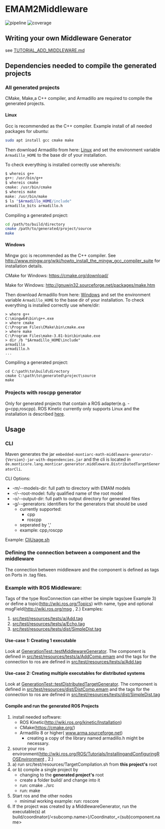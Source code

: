 # EMAM2Middleware
![pipeline](https://git.rwth-aachen.de/monticore/EmbeddedMontiArc/generators/EMAM2Middleware/badges/master/build.svg)
![coverage](https://git.rwth-aachen.de/monticore/EmbeddedMontiArc/generators/EMAM2Middleware/badges/master/coverage.svg)
## Writing your own Middleware Generator
see [TUTORIAL_ADD_MIDDLEWARE.md](https://git.rwth-aachen.de/monticore/EmbeddedMontiArc/generators/EMAM2Middleware/blob/master/TUTORIAL_ADD_MIDDLEWARE.md)

## Dependencies needed to compile the generated projects
### All generated projects
CMake, Make,a C++ compiler, and Armadillo are required to compile the generated projects.
#### Linux
Gcc is recommended as the C++ compiler.
Example install of all needed packages for ubuntu:
```bash
sudo apt install gcc cmake make
```
Then download Armadillo from here: [Linux](https://rwth-aachen.sciebo.de/s/igDWzLpdO5zYHBj/download?path=%2Fubuntu%2F18.06.20-armadillo-linux&files=armadillo-8.500.1-linux.zip) and set the environment variable `Armadillo_HOME` to the base dir of your installation.

To check everything is installed correctly use whereis/ls:
```bash
$ whereis g++
g++: /usr/bin/g++
$ whereis cmake
cmake: /usr/bin/cmake
$ whereis make
make: /usr/bin/make
$ ls "$Armadillo_HOME/include"
armadillo_bits armadillo.h
```

Compiling a generated project:
```bash
cd /path/to/build/directory
cmake /path/to/generated/project/source
make
```

#### Windows
Mingw gcc is recommended as the C++ compiler. See http://www.mingw.org/wiki/howto_install_the_mingw_gcc_compiler_suite for installation details.

CMake for Windows: https://cmake.org/download/

Make for Windows: http://gnuwin32.sourceforge.net/packages/make.htm

Then download Armadillo from here: [Windows](https://rwth-aachen.sciebo.de/s/igDWzLpdO5zYHBj/download?path=%2Fwin64&files=armadillo-8.200.2.zip) and set the environment variable `Armadillo_HOME` to the base dir of your installation.
To check everything is installed correctly use where/dir:
```batch
> where g++
C:\mingw64\bin\g++.exe
> where cmake
C:\Program Files\CMake\bin\cmake.exe
> where make
C:\Program Files\make-3.81-bin\bin\make.exe
> dir /b "$Armadillo_HOME\include"
armadillo
armadillo.h
...
```

Compiling a generated project:
```batch
cd C:\path\to\build\directory
cmake C:\path\to\generated\project\source
make
```

### Projects with roscpp generator
Only for generated projects that contain a ROS adapter(e.g. -g=cpp,roscpp).
ROS Kinetic currently only supports Linux and the installation is described [here](http://wiki.ros.org/kinetic/Installation/Ubuntu).

## Usage
### CLI
Maven generates the jar `embedded-montiarc-math-middleware-generator-{Version}-jar-with-dependencies.jar`
and the cli is located in `de.monticore.lang.monticar.generator.middleware.DistributedTargetGeneratorCli`.

CLI Options:
* -m/--models-dir: full path to directory with EMAM models
* -r/--root-model: fully qualified name of the root model
* -o/--output-dir: full path to output directory for generated files
* -g/--generators: identifiers for the generators that should be used
    * currently supported:
        * cpp
        * roscpp
    * seperated by ','
    * example: cpp,roscpp
    
Example: [CliUsage.sh](https://git.rwth-aachen.de/monticore/EmbeddedMontiArc/generators/EMAM2Middleware/blob/master/src/test/resources/CliUsage.sh)

### Defining the connection between a component and the middleware
The connection between middleware and the component is defined as tags on Ports in .tag files.
### Example with ROS Middleware:
Tags of the type RosConnection can either be simple tags(see Example 3) or define a topic(http://wiki.ros.org/Topics) with name, type and optional msgField(http://wiki.ros.org/msg , 2.)
Examples:
1. [src/test/resources/tests/a/Add.tag](https://git.rwth-aachen.de/monticore/EmbeddedMontiArc/generators/EMAM2Middleware/blob/master/src/test/resources/tests/a/Add.tag)
1. [src/test/resources/tests/a/Echo.tag](https://git.rwth-aachen.de/monticore/EmbeddedMontiArc/generators/EMAM2Middleware/blob/master/src/test/resources/tests/a/Echo.tag)
1. [src/test/resources/tests/dist/SimpleDist.tag](https://git.rwth-aachen.de/monticore/EmbeddedMontiArc/generators/EMAM2Middleware/blob/master/src/test/resources/tests/dist/SimpleDist.tag)

#### Use-case 1: Creating 1 executable
Look at [GenerationTest::testMiddlewareGenerator](https://git.rwth-aachen.de/monticore/EmbeddedMontiArc/generators/EMAM2Middleware/blob/master/src/test/java/de/monticore/lang/monticar/generator/middleware/GenerationTest.java). The component is defined in [src/test/resources/tests/a/AddComp.emam](https://git.rwth-aachen.de/monticore/EmbeddedMontiArc/generators/EMAM2Middleware/blob/master/src/test/resources/tests/a/AddComp.emam) and the tags for the connection to ros are defined in [src/test/resources/tests/a/Add.tag](https://git.rwth-aachen.de/monticore/EmbeddedMontiArc/generators/EMAM2Middleware/blob/master/src/test/resources/tests/a/Add.tag)

#### Use-case 2: Creating multiple executables for distributed systems
Look at [GenerationTest::testDistributedTargetGenerator](https://git.rwth-aachen.de/monticore/EmbeddedMontiArc/generators/EMAM2Middleware/blob/master/src/test/java/de/monticore/lang/monticar/generator/middleware/GenerationTest.java). The component is defined in [src/test/resources/dist/DistComp.emam](https://git.rwth-aachen.de/monticore/EmbeddedMontiArc/generators/EMAM2Middleware/blob/master/src/test/resources/tests/dist/DistComp.emam) and the tags for the connection to ros are defined in [src/test/resources/tests/dist/SimpleDist.tag](https://git.rwth-aachen.de/monticore/EmbeddedMontiArc/generators/EMAM2Middleware/blob/master/src/test/resources/tests/dist/SimpleDist.tag)

#### Compile and run the generated ROS Projects
1. install needed software:
    * ROS Kinetic(http://wiki.ros.org/kinetic/Installation)
    * CMake(https://cmake.org/)
    * Armadillo 8 or higher( www.arma.sourceforge.net)
        * creating a copy of the library named armadillo.h might be necessary.
1. source your ros environment(http://wiki.ros.org/ROS/Tutorials/InstallingandConfiguringROSEnvironment , 2.)
1. a) run src/test/resources/TargetCompilation.sh from **this project's** root
1. or b) compile a single project by
    * changing to the **generated project's** root
    * create a folder build/ and change into it
    * run: cmake ../src
    * run: make
1. Start ros and the other nodes
    * minimal working example: run: roscore
1. If the project was created by a MiddlewareGenerator, run the executable(s) at build/coordinator(/<subcomp.name>)/Coordinator_<(sub)component.name>

